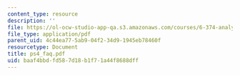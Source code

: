```yaml
---
content_type: resource
description: ''
file: https://ol-ocw-studio-app-qa.s3.amazonaws.com/courses/6-374-analysis-and-design-of-digital-integrated-circuits-fall-2003/baaf4bbdfd587d18b1f71a44f8688dff_ps4_faq.pdf
file_type: application/pdf
parent_uid: 4c44ea77-5ab9-04f2-34d9-1945eb78460f
resourcetype: Document
title: ps4_faq.pdf
uid: baaf4bbd-fd58-7d18-b1f7-1a44f8688dff
---
```

